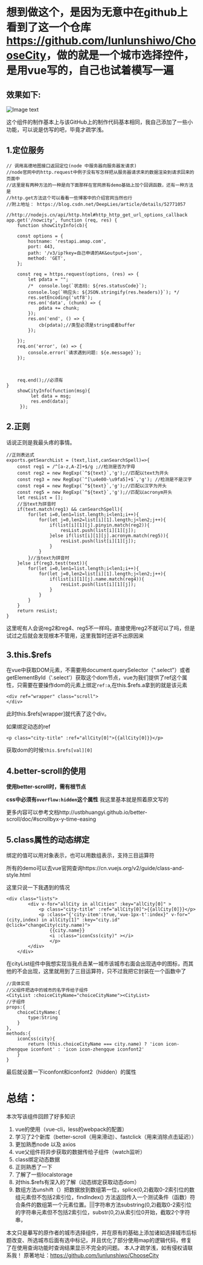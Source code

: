 # 想到做这个，是因为无意中在github上看到了这一个仓库<https://github.com/lunlunshiwo/ChooseCity>，做的就是一个城市选择控件，是用vue写的，自己也试着模写一遍
      
## 效果如下:  

![Image text](./vcityselect/static/choseCity.gif)

  这个组件的制作基本上与该GitHub上的制作代码基本相同，我自己添加了一些小功能，可以说是仿写的吧，毕竟才疏学浅。

## 1.定位服务
```
// 调用高德地图接口返回定位(node 中服务器向服务器发请求)
//node官网中的http.request中例子没有写怎样把从服务器请求来的数据渲染到请求回来的页面中
//这里是有两种方法的一种是向下面那样在官网原有demo基础上加个回调函数，还有一种方法是
//http.get方法这个可以看看一些博客中的介绍官网当然也行
//附上地址：	https://blog.csdn.net/DeepLies/article/details/52771057
		//http://nodejs.cn/api/http.html#http_http_get_url_options_callback
app.get('/nowcity', function (req, res) {
    function showCityInfo(cb){
  
    const options = {
        hostname: 'restapi.amap.com',
        port: 443,
        path: '/v3/ip?key=自己申请的AK&output=json',
        method: 'GET',
    };

    const req = https.request(options, (res) => {
        let pdata = "";
        /*  console.log(`状态码: ${res.statusCode}`);
        console.log(`响应头: ${JSON.stringify(res.headers)}`); */
        res.setEncoding('utf8');
        res.on('data', (chunk) => {
            pdata += chunk;
        });
        res.on('end', () => {
            cb(pdata);//类型必须是string或者buffer
        });
        
    });
    req.on('error', (e) => {
        console.error(`请求遇到问题: ${e.message}`);
    });


    
    req.end();//必须有 
}   
    showCityInfo(function(msg){
         let data = msg;
         res.end(data);
     });
```



## 2.正则  

话说正则是我最头疼的事情。
```
//正则表达式
exports.getSearchList = (text,list,canSearchSpell)=>{
    const reg1 = /^[a-z,A-Z]+$/g ;//检测是否为字母
    const reg2 = new RegExp(`^${text}`,'g');//匹配以text为开头
    const reg3 = new RegExp(`^[\u4e00-\u9fa5]+$`,'g'); //检测是不是汉字
    const reg4 = new RegExp(`^${text}`,'g');//匹配以汉字为开头
    const reg5 = new RegExp(`^${text}`,'g');//匹配以acronym开头
    let resList = [];
    //当text为拼音时
    if(text.match(reg1) && canSearchSpell){
        for(let i=0,len1=list.length;i<len1;i++){
            for(let j=0,len2=list[i][1].length;j<len2;j++){
                if(list[i][1][j].pinyin.match(reg2)){
                    resList.push(list[i][1][j]);
                }else if(list[i][1][j].acronym.match(reg5)){
                    resList.push(list[i][1][j]);
                }
            }
        }//当text为拼音时
    }else if(reg3.test(text)){
        for(let i=0,len1=list.length;i<len1;i++){
            for(let j=0,len2=list[i][1].length;j<len2;j++){
                if(list[i][1][j].name.match(reg4)){
                    resList.push(list[i][1][j]);
                }
            }
        }
    }
    return resList;
}
```

这里呢有人会说reg2和reg4、reg5不一样吗，直接使用reg2不就可以了吗，但是试过之后就会发现根本不管用，这里我暂时还讲不出原因来




## 3.this.$refs  

在vue中获取DOM元素，不需要用document.querySelector（".select"）或者getElementById（'.select'）获取这个dom节点，vue为我们提供了ref这个属性，只需要在要操作dom的元素上绑定`ref:a`,在this.$refs.a拿到的就是该元素

```
<div ref="wrapper" class="scroll">
</div>
```

此时this.$refs[wrapper]就代表了这个div。

如果绑定动态的ref

```
<p class="city-title" :ref="allCity[0]">{{allCity[0]}}</p>
```

获取dom的时候`this.$refs[val][0]`


## 4.better-scroll的使用

**使用better-scroll时，需有根节点**  

**css中必须有`overflow:hidden`这个属性**
我这里基本就是照着原文写的

 更多内容可以参考文档http://ustbhuangyi.github.io/better-scroll/doc/#scrollbyx-y-time-easing


## 5.class属性的动态绑定

绑定的值可以用对象表示，也可以用数组表示，支持三目运算符

所有的demo可以去vue官网查询https://cn.vuejs.org/v2/guide/class-and-style.html

这里只说一下我遇到的情况

```
<div class="lists">
        <div v-for="allCity in allCities" :key="allCity[0]" >
            <p class="city-title" :ref="allCity[0]">{{allCity[0]}}</p>
            <p :class="{'city-item':true,'vue-1px-t':index}" v-for="(city,index) in allCity[1]" :key="city.id" @click="changeCity(city.name)">
                {{city.name}}
                <i :class="iconCss(city)" ></i>
                </p>   
        </div>
    </div>
```

在cityList组件中我想实现当我点击某一城市该城市右面会出现选中的图标，而其他的不会出现，这里就用到了三目运算符，只不过我把它封装在一个函数中了

```
//具体实现
//父组件把选中的城市的名字传给子组件
<CityList :choiceCityName="choiceCityName"><CityList>
//子组件
props:{
    choiceCityName:{
        type:String
    }
},
methods:{
    iconCss(city){
        return (this.choiceCityName === city.name) ? 'icon icon-zhengque iconfont' : 'icon icon-zhengque iconfont2'
    }
}
```

最后就设置一下iconfont和iconfont2（hidden）的属性




# 总结：  


本次写该组件回顾了好多知识

1. vue的使用（vue-cli，less的webpack的配置）
2. 学习了2个新库（better-scroll（用来滑动）、fastclick（用来消除点击延迟））
3. 更加熟悉node 以及 axios
4. vue父组件将异步获取的数据传给子组件（watch监听）
5. class绑定动态数据
6. 正则熟悉了一下
7. 了解了一些localstorage
8. 对this.$refs有深入的了解（动态绑定获取动态dom）
9. 数组方法unshift（）把数据放到数组第一位，splice(0,2)截取0-2索引位的数组元素但不包括2索引位，findIndex() 方法返回传入一个测试条件（函数）符合条件的数组第一个元素位置。|||字符串方法substring(0,2)截取0-2索引位的字符串元素但不包括2索引位，substr(0,2)从索引位0开始，截取2个字符串，

本文只是摹写的原作者的城市选择组件，并在原有的基础上添加诸如选择城市后标题改变、所选城市后面有选中标记，并且优化了部分使用map的逻辑代码，修复了在使用查询功能时查询结果显示不完全的问题。
本人才疏学浅，如有侵权请联系我！
原著地址：https://github.com/lunlunshiwo/ChooseCity
